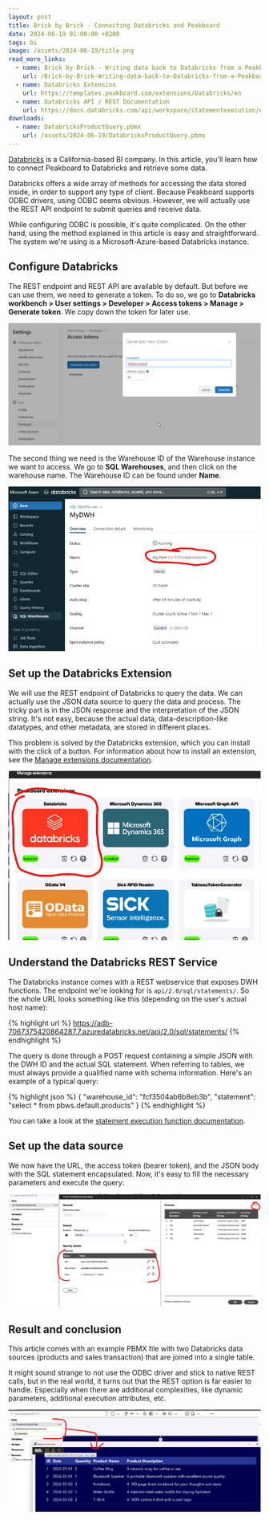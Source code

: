 ```yaml
---
layout: post
title: Brick by Brick - Connecting Databricks and Peakboard
date: 2024-06-19 01:00:00 +0200
tags: bi
image: /assets/2024-06-19/title.png
read_more_links:
  - name: Brick by Brick - Writing data back to Databricks from a Peakboard application
    url: /Brick-by-Brick-Writing-data-back-to-Databricks-from-a-Peakboard-application.html
  - name: Databricks Extension
    url: https://templates.peakboard.com/extensions/Databricks/en
  - name: Databricks API / REST Documentation
    url: https://docs.databricks.com/api/workspace/statementexecution/executestatement
downloads:
  - name: DatabricksProductQuery.pbmx
    url: /assets/2024-06-19/DatabricksProductQuery.pbmx
---
```

[Databricks](https://en.wikipedia.org/wiki/Databricks) is a California-based BI company. In this article, you'll learn how to connect Peakboard to Databricks and retrieve some data.

Databricks offers a wide array of methods for accessing the data stored inside, in order to support any type of client. Because Peakboard supports ODBC drivers, using ODBC seems obvious. However, we will actually use the REST API endpoint to submit queries and receive data.

While configuring ODBC is possible, it's quite complicated. On the other hand, using the method explained in this article is easy and straightforward. The system we're using is a Microsoft-Azure-based Databricks instance.

## Configure Databricks

The REST endpoint and REST API are available by default. But before we can use them, we need to generate a token. To do so, we go to **Databricks workbench > User settings > Developer > Access tokens > Manage > Generate token**. We copy down the token for later use.

![image](/assets/2024-06-19/010.png)

The second thing we need is the Warehouse ID of the Warehouse instance we want to access. We go to **SQL Warehouses**, and then click on the warehouse name. The Warehouse ID can be found under **Name**.

![image](/assets/2024-06-19/020.png)

## Set up the Databricks Extension

We will use the REST endpoint of Databricks to query the data. We can actually use the JSON data source to query the data and process. The tricky part is in the JSON response and the interpretation of the JSON string. It's not easy, because the actual data, data-description-like datatypes, and other metadata, are stored in different places.

This problem is solved by the Databricks extension, which you can install with the click of a button. For information about how to install an extension, see the [Manage extensions documentation](https://help.peakboard.com/data_sources/Extension/en-ManageExtension.html).

![image](/assets/2024-06-19/030.png)

## Understand the Databricks REST Service

The Databricks instance comes with a REST webservice that exposes DWH functions. The endpoint we're looking for is `api/2.0/sql/statements/`. So the whole URL looks something like this (depending on the user's actual host name):

{% highlight url %}
https://adb-7067375420864287.7.azuredatabricks.net/api/2.0/sql/statements/
{% endhighlight %}

The query is done through a POST request containing a simple JSON with the DWH ID and the actual SQL statement. When referring to tables, we must always provide a qualified name with schema information. Here's an example of a typical query:

{% highlight json %}
{
  "warehouse_id": "fcf3504ab6b8eb3b",
  "statement": "select * from pbws.default.products"
}
{% endhighlight %}

You can take a look at the [statement execution function documentation](https://docs.databricks.com/api/workspace/statementexecution/executestatement).

## Set up the data source

We now have the URL, the access token (bearer token), and the JSON body with the SQL statement encapsulated. Now, it's easy to fill the necessary parameters and execute the query:

![image](/assets/2024-06-19/040.png)

## Result and conclusion

This article comes with an example PBMX file with two Databricks data sources (products and sales transaction) that are joined into a single table.

It might sound strange to not use the ODBC driver and stick to native REST calls, but in the real world, it turns out that the REST option is far easier to handle. Especially when there are additional complexities, like dynamic parameters, additional execution attributes, etc.

![image](/assets/2024-06-19/050.png)